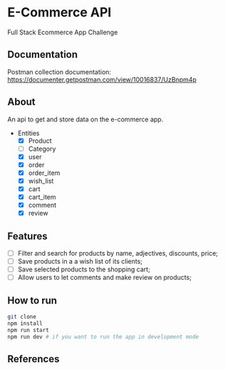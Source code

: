 # E-Commerce API
Full Stack Ecommerce App Challenge

## Documentation
Postman collection documentation:
https://documenter.getpostman.com/view/10016837/UzBnpm4p

## About
An api to get and store data on the e-commerce app.
- Entities
    - [x] Product
    - [ ] Category
    - [x] user
    - [x] order
    - [x] order_item
    - [x] wish_list
    - [x] cart
    - [x] cart_item
    - [x] comment
    - [x] review

## Features
- [ ]  Filter and search for products by name, adjectives, discounts, price;
- [ ]  Save products in a a wish list of its clients;
- [ ]  Save selected products to the shopping cart;
- [ ]  Allow users to let comments and make review on products;

## How to run
```bash
git clone 
npm install
npm run start 
npm run dev # if you want to run the app in development mode
```

## References